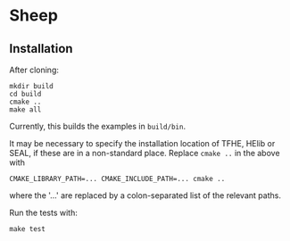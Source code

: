 # Sheep

## Installation

After cloning:
```
mkdir build
cd build
cmake ..
make all
```
Currently, this builds the examples in `build/bin`.

It may be necessary to specify the installation location of TFHE, HElib or SEAL, if these are in a non-standard place.
Replace `cmake ..` in the above with
```
CMAKE_LIBRARY_PATH=... CMAKE_INCLUDE_PATH=... cmake ..
```
where the '...' are replaced by a colon-separated list of the relevant paths.

Run the tests with:
```
make test
```
